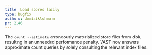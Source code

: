 ```yaml
---
title: Load stores lazily
type: bugfix
authors: dominiklohmann
pr: 2146
---
```


The `count --estimate` erroneously materialized store files from disk,
resulting in an unneeded performance penalty. VAST now answers approximate
count queries by solely consulting the relevant index files.
